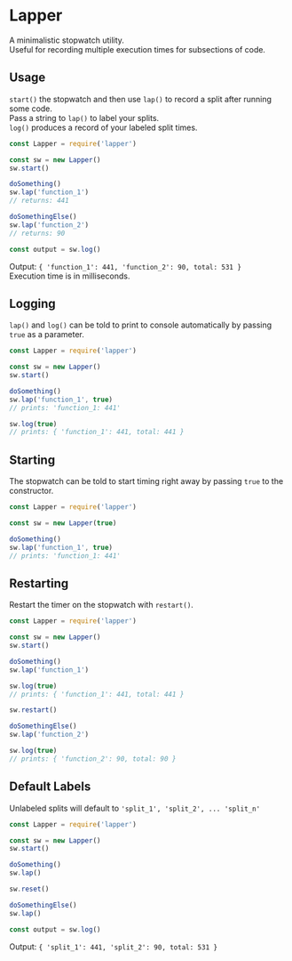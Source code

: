 # Lapper

A minimalistic stopwatch utility.  
Useful for recording multiple execution times for subsections of code.

## Usage

`start()` the stopwatch and then use `lap()` to record a split after running some code.  
Pass a string to `lap()` to label your splits.  
`log()` produces a record of your labeled split times.

```javascript
const Lapper = require('lapper')

const sw = new Lapper()
sw.start()

doSomething()
sw.lap('function_1')
// returns: 441

doSomethingElse()
sw.lap('function_2')
// returns: 90

const output = sw.log()
```

Output: `{ 'function_1': 441, 'function_2': 90, total: 531 }`  
Execution time is in milliseconds.

## Logging

`lap()` and `log()` can be told to print to console automatically by passing `true` as a parameter.

```javascript
const Lapper = require('lapper')

const sw = new Lapper()
sw.start()

doSomething()
sw.lap('function_1', true)
// prints: 'function_1: 441'

sw.log(true)
// prints: { 'function_1': 441, total: 441 }
```

## Starting

The stopwatch can be told to start timing right away by passing `true` to the constructor.

```javascript
const Lapper = require('lapper')

const sw = new Lapper(true)

doSomething()
sw.lap('function_1', true)
// prints: 'function_1: 441'
```

## Restarting

Restart the timer on the stopwatch with `restart()`.

```javascript
const Lapper = require('lapper')

const sw = new Lapper()
sw.start()

doSomething()
sw.lap('function_1')

sw.log(true)
// prints: { 'function_1': 441, total: 441 }

sw.restart()

doSomethingElse()
sw.lap('function_2')

sw.log(true)
// prints: { 'function_2': 90, total: 90 }
```

## Default Labels

Unlabeled splits will default to `'split_1', 'split_2', ... 'split_n'`

```javascript
const Lapper = require('lapper')

const sw = new Lapper()
sw.start()

doSomething()
sw.lap()

sw.reset()

doSomethingElse()
sw.lap()

const output = sw.log()
```

Output: `{ 'split_1': 441, 'split_2': 90, total: 531 }`
